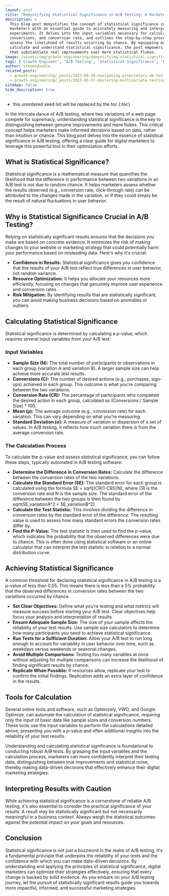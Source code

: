```yaml
---
layout: post
title: "Demystifying Statistical Significance in A/B Testing: A Marketer's Guide"
description: >
  This blog post demystifies the concept of statistical significance in A/B testing, providing digital
  marketers with an essential guide to accurately measuring and interpreting the results of their
  experiments. It delves into the input variables necessary for calculation, such as sample size,
  conversions, and conversion rate, and outlines the step-by-step process for determining the p-value to
  assess the likelihood of results occurring by chance. By equipping marketers with the knowledge to
  calculate and understand statistical significance, the post empowers them to make data-driven decisions
  that substantiate real improvements over mere statistical flukes.
image: /assets/img/growth-engineering/demystifying-statistical-significance-in-ab-testing-a-marketers-guide.jpg
tags: ['Growth Engineer', 'A/B Testing', 'Statistical Significance', 'Data Analysis', 'Experimentation Strategy', 'Testing Hypotheses', 'P-value', 'Sample Size Calculation']
author: stevendnoble
related_posts:
  - growth-engineering/_posts/2023-06-19-navigating-proprietary-ab-testing-frameworks-innovations-and-implications-for-marketers.md
  - growth-engineering/_posts/2023-05-27-mastering-multivariate-testing-a-comprehensive-guide-for-digital-marketers.md
sitemap: false
hide_description: true
---
```


* this unordered seed list will be replaced by the toc
{:toc}

In the intricate dance of A/B testing, where two variations of a web page compete for supremacy, understanding statistical significance is the key to distinguishing between genuine improvements and mere flukes. This critical concept helps marketers make informed decisions based on data, rather than intuition or chance. This blog post delves into the essence of statistical significance in A/B testing, offering a clear guide for digital marketers to leverage this powerful tool in their optimization efforts.

## What is Statistical Significance?

Statistical significance is a mathematical measure that quantifies the likelihood that the difference in performance between two variations in an A/B test is not due to random chance. It helps marketers assess whether the results observed (e.g., conversion rate, click-through rate) can be attributed to the changes made in the variation, or if they could simply be the result of natural fluctuations in user behavior.

## Why is Statistical Significance Crucial in A/B Testing?

Relying on statistically significant results ensures that the decisions you make are based on concrete evidence. It minimizes the risk of making changes to your website or marketing strategy that could potentially harm your performance based on misleading data. Here's why it's crucial:

* **Confidence in Results:** Statistical significance gives you confidence that the results of your A/B test reflect true differences in user behavior, not random variance.
* **Resource Optimization:** It helps you allocate your resources more efficiently, focusing on changes that genuinely improve user experience and conversion rates.
* **Risk Mitigation:** By identifying results that are statistically significant, you can avoid making business decisions based on anomalies or outliers.

## Calculating Statistical Significance

Statistical significance is determined by calculating a p-value, which requires several input variables from your A/B test:

### Input Variables

* **Sample Size (N):** The total number of participants or observations in each group (variation A and variation B). A larger sample size can help achieve more accurate test results.
* **Conversions (C):** The number of desired actions (e.g., purchases, sign-ups) achieved in each group. This outcome is what you're comparing between the two variations.
* **Conversion Rate (CR):** The percentage of participants who completed the desired action in each group, calculated as (Conversions / Sample Size) * 100.
* **Mean (μ):** The average outcome (e.g., conversion rate) for each variation. This can vary depending on what you're measuring.
* **Standard Deviation (σ):** A measure of variation or dispersion of a set of values. In A/B testing, it reflects how much variation there is from the average conversion rate.

### The Calculation Process

To calculate the p-value and assess statistical significance, you can follow these steps, typically automated in A/B testing software:

* **Determine the Difference in Conversion Rates:** Calculate the difference between the conversion rates of the two variations.
* **Calculate the Standard Error (SE):** The standard error for each group is calculated using the formula SE = sqrt[(CR(1-CR))/N], where CR is the conversion rate and N is the sample size. The standard error of the difference between the two groups is then found by sqrt(SE_variationA^2 + SE_variationB^2).
* **Calculate the Test Statistic:** This involves dividing the difference in conversion rates by the standard error of the difference. The resulting value is used to assess how many standard errors the conversion rates differ by.
* **Find the P-Value:** The test statistic is then used to find the p-value, which indicates the probability that the observed differences were due to chance. This is often done using statistical software or an online calculator that can interpret the test statistic in relation to a normal distribution curve.

## Achieving Statistical Significance

A common threshold for declaring statistical significance in A/B testing is a p-value of less than 0.05. This means there is less than a 5% probability that the observed differences in conversion rates between the two variations occurred by chance.

* **Set Clear Objectives:** Define what you're testing and what metrics will measure success before starting your A/B test. Clear objectives help focus your analysis and interpretation of results.
* **Ensure Adequate Sample Size:** The size of your sample affects the reliability of your test results. Use sample size calculators to determine how many participants you need to achieve statistical significance.
* **Run Tests for a Sufficient Duration:** Allow your A/B test to run long enough to account for variability in user behavior over time, such as weekdays versus weekends or seasonal changes.
* **Avoid Multiple Comparisons:** Testing too many variables at once without adjusting for multiple comparisons can increase the likelihood of finding significant results by chance.
* **Replicate When Possible:** If resources allow, replicate your test to confirm the initial findings. Replication adds an extra layer of confidence in the results.

## Tools for Calculation

Several online tools and software, such as Optimizely, VWO, and Google Optimize, can automate the calculation of statistical significance, requiring only the input of basic data like sample sizes and conversion numbers. These tools use the input variables to perform the calculations detailed above, presenting you with a p-value and often additional insights into the reliability of your test results.

Understanding and calculating statistical significance is foundational to conducting robust A/B tests. By grasping the input variables and the calculation process, marketers can more confidently interpret their testing data, distinguishing between true improvements and statistical noise, thereby making data-driven decisions that effectively enhance their digital marketing strategies.

## Interpreting Results with Caution

While achieving statistical significance is a cornerstone of reliable A/B testing, it's also essential to consider the practical significance of your results. A result may be statistically significant but not necessarily meaningful in a business context. Always weigh the statistical outcomes against the potential impact on your goals and resources.

## Conclusion

Statistical significance is not just a buzzword in the realm of A/B testing; it's a fundamental principle that underpins the reliability of your tests and the confidence with which you can make data-driven decisions. By understanding and applying the principles of statistical significance, digital marketers can optimize their strategies effectively, ensuring that every change is backed by solid evidence. As you embark on your A/B testing journey, let the pursuit of statistically significant results guide you towards more impactful, informed, and successful marketing strategies.
